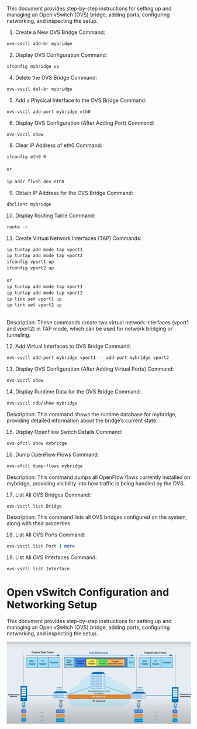 

This document provides step-by-step instructions for setting up and managing an Open vSwitch (OVS) bridge, adding ports, configuring networking, and inspecting the setup.

1. Create a New OVS Bridge
Command:
```bash
ovs-vsctl add-br mybridge
```

2. Display OVS Configuration
Command:
```bash
ifconfig mybridge up

```

4. Delete the OVS Bridge
Command:
```bash
ovs-vsctl del-br mybridge

```
5. Add a Physical Interface to the OVS Bridge
Command:
```bash
ovs-vsctl add-port mybridge eth0

```

6. Display OVS Configuration (After Adding Port)
Command:
```bash
ovs-vsctl show

```
8. Clear IP Address of eth0
Command:

```bash
ifconfig eth0 0

or

ip addr flush dev eth0


```
9. Obtain IP Address for the OVS Bridge
Command:
```bash
dhclient mybridge

```

10. Display Routing Table
Command:

```bash
route -n

```
11. Create Virtual Network Interfaces (TAP)
Commands:
```bash
ip tuntap add mode tap vport1
ip tuntap add mode tap vport2
ifconfig vport1 up
ifconfig vport2 up

or
ip tuntap add mode tap vport1
ip tuntap add mode tap vport2
ip link set vport1 up
ip link set vport2 up



```
Description:
These commands create two virtual network interfaces (vport1 and vport2) in TAP mode, which can be used for network bridging or tunneling.

12. Add Virtual Interfaces to OVS Bridge
Command:

```bash
ovs-vsctl add-port mybridge vport1 -- add-port mybridge vport2

```

13. Display OVS Configuration (After Adding Virtual Ports)
Command:

```bash
ovs-vsctl show

```

14. Display Runtime Data for the OVS Bridge
Command:
```bash
ovs-vsctl rdb/show mybridge

```
Description:
This command shows the runtime database for mybridge, providing detailed information about the bridge’s current state.

15. Display OpenFlow Switch Details
Command:

```bash
ovs-ofctl show mybridge


```

16. Dump OpenFlow Flows
Command:

```bash
ovs-ofctl dump-flows mybridge

```
Description:
This command dumps all OpenFlow flows currently installed on mybridge, providing visibility into how traffic is being handled by the OVS.

17. List All OVS Bridges
Command:

```bash
ovs-vsctl list Bridge

```
Description:
This command lists all OVS bridges configured on the system, along with their properties.

18. List All OVS Ports
Command:
```bash
ovs-vsctl list Port | more

```
19. List All OVS Interfaces
Command:
```bash
ovs-vsctl list Interface

```


# Open vSwitch Configuration and Networking Setup

This document provides step-by-step instructions for setting up and managing an Open vSwitch (OVS) bridge, adding ports, configuring networking, and inspecting the setup.

![OVS Network Setup Diagram](./VXLAN5.png)